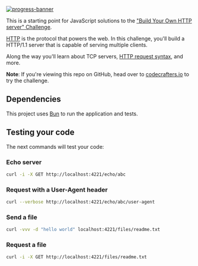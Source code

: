 [![progress-banner](https://backend.codecrafters.io/progress/http-server/6e3ed974-7fe6-4e27-a819-55ce6915919e)](https://app.codecrafters.io/users/codecrafters-bot?r=2qF)

This is a starting point for JavaScript solutions to the
["Build Your Own HTTP server" Challenge](https://app.codecrafters.io/courses/http-server/overview).

[HTTP](https://en.wikipedia.org/wiki/Hypertext_Transfer_Protocol) is the
protocol that powers the web. In this challenge, you'll build a HTTP/1.1 server
that is capable of serving multiple clients.

Along the way you'll learn about TCP servers,
[HTTP request syntax](https://www.w3.org/Protocols/rfc2616/rfc2616-sec5.html),
and more.

**Note**: If you're viewing this repo on GitHub, head over to
[codecrafters.io](https://codecrafters.io) to try the challenge.

## Dependencies

This project uses [Bun](https://bun.sh/) to run the application and tests.

## Testing your code

The next commands will test your code:

### Echo server

```sh
curl -i -X GET http://localhost:4221/echo/abc
```

### Request with a User-Agent header

```sh
curl --verbose http://localhost:4221/echo/abc/user-agent
```

### Send a file

```sh
curl -vvv -d "hello world" localhost:4221/files/readme.txt
```

### Request a file

```sh
curl -i -X GET http://localhost:4221/files/readme.txt
```
